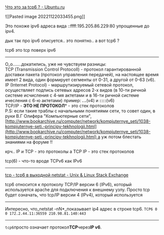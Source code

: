 [Что это за tcp6 ? - Ubuntu.ru](https://forum.ubuntu.ru/index.php?topic=77296.0)


![[Pasted image 20221122033455.png]]


  
Это похоже ipv6 адреса вида ::ffff:195.205.86.229:80 упрощенные до ipv4.

дык так про ipv6 описуется.. это понятно.. а вот tcp6 ?


tcp6 это tcp поверх ipv6

------
О_о.......докатились, уже не чувствуем разницы:  
TCP (Transmission Control Protocoll) - протокол гарантированной доставки пакета (протокол управления передачей), на настоящее время имеет 2 вида, один формирует сегменты от 0-31, а другой от 0-63 (v6).  
IP (Internet Protocol) - маршрутизируемый сетевой протокол, осуществляет подпись сетевых адресов 2-х видов (в 10-ти ричной системе исчисления с 4-мя актетами и в 16-ти ричной системе ичесления с 6-ю актетами) пример: ***.***.***.***(v4) и **:**:**:**:**:**(v6)  
TCP/IP - ****ЭТО НЕ ПРОТОКОЛ***** - это стек протоколов  
P.S: если такие траблы с начальными понятиями сети, то совет один, в руки В.Г Олифера "Компьютерные сети",[http://www.bookarchive.ru/computer/network/kompjuternye_seti/1038-kompjuternye-seti.-principy-tekhnologii.html](http://www.bookarchive.ru/computer/network/kompjuternye_seti/1038-kompjuternye-seti.-principy-tekhnologii.html) а уж потом блестать знаниями на форуме !!

крч.. IP и TCP - это протоколы а TCP IP - это стек протоколов

tcp(6) - что-то вроде TCPv6 как IPv6

---------
[tcp - tcp6 в выходной netstat - Unix & Linux Stack Exchange](https://unix.stackexchange.com/questions/120543/tcp6-in-the-output-netstat)



tcp6 относится к протоколу TCP/IP версии 6 (IPv6), который используется apache для подключения к внешнему узлу. Просто tcp будет означать, что tcp/IP версии 4 (IPv4), который используется

-------

Интересно, что_netstat -nN*_показывает ip4 адрес в строке tcp6. `TCP6 0 0 172.2.44.11:36559 210.98.81.140:443`


---------------
`tcp6`просто означает протокол**TCP**через**IP v6**.

